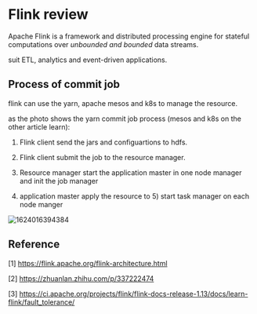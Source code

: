 # Flink review

Apache Flink is a framework and distributed processing engine for stateful computations over *unbounded and bounded* data streams.  

suit ETL, analytics and event-driven applications.



## Process of commit job

flink can use the yarn, apache mesos and k8s to manage the resource.

as the photo shows the yarn commit job process (mesos and k8s on the other article learn):

1) Flink client send the jars and configuartions to hdfs.

2) Flink client submit the job to the resource manager.

3) Resource manager start the application master in one node manager and init the job manager

4) application master apply the resource to 5) start task manager on each node manger

![1624016394384](https://vintmd.github.io/photo/1624016394384.png)







## Reference

[1] https://flink.apache.org/flink-architecture.html

[2] https://zhuanlan.zhihu.com/p/337222474

[3] https://ci.apache.org/projects/flink/flink-docs-release-1.13/docs/learn-flink/fault_tolerance/